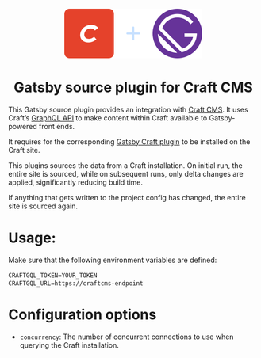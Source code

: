 <p align="center">
  <img src="craftcms-gatsby.svg" width="278" height="100" alt="Craft CMS + Gatsby">
</p>
<h1 align="center">Gatsby source plugin for Craft CMS</h1>

This Gatsby source plugin provides an integration with [Craft CMS](https://craftcms.com). It uses Craft’s [GraphQL API](https://docs.craftcms.com/v3/graphql.html) to make content within Craft available to Gatsby-powered front ends.

It requires for the corresponding [Gatsby Craft plugin](https://github.com/craftcms/craft-gatsby) to be installed on the Craft site.

This plugins sources the data from a Craft installation. On initial run, the entire site is sourced, while on subsequent runs, only delta changes are applied, significantly reducing build time.

If anything that gets written to the project config has changed, the entire site is sourced again.

# Usage:
Make sure that the following environment variables are defined:

```title:.env
CRAFTGQL_TOKEN=YOUR_TOKEN
CRAFTGQL_URL=https://craftcms-endpoint
```

# Configuration options
- `concurrency`: The number of concurrent connections to use when querying the Craft installation.
